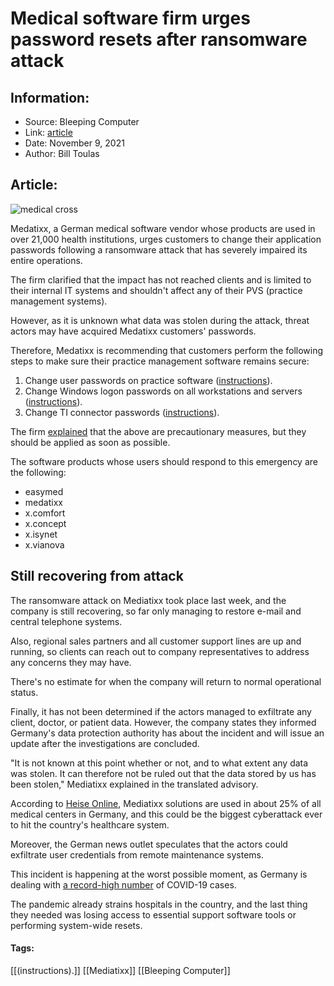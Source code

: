 # Medical software firm urges password resets after ransomware attack
### 

## Information:
+ Source: Bleeping Computer
+ Link: [article](https://www.bleepingcomputer.com/news/security/medical-software-firm-urges-password-resets-after-ransomware-attack/)
+ Date: November 9, 2021
+ Author: Bill Toulas


## Article:
![medical cross](https://www.bleepstatic.com/content/hl-images/2021/05/20/0_Red-Cross.jpg?rand=1167554582)


Medatixx, a German medical software vendor whose products are used in over 21,000 health institutions, urges customers to change their application passwords following a ransomware attack that has severely impaired its entire operations.


The firm clarified that the impact has not reached clients and is limited to their internal IT systems and shouldn't affect any of their PVS (practice management systems).


However, as it is unknown what data was stolen during the attack, threat actors may have acquired Medatixx customers' passwords.


Therefore, Medatixx is recommending that customers perform the following steps to make sure their practice management software remains secure:


1. Change user passwords on practice software ([instructions](https://medatixx.de/thema/detail/was-medatixx-kunden-jetzt-wissen-muessen)).
2. Change Windows logon passwords on all workstations and servers ([instructions](https://medatixx.de/thema/detail/kurzanleitungen-passwortaenderung-ausserhalb-der-praxissoftware)).
3. Change TI connector passwords ([instructions](https://medatixx.de/thema/detail/was-medatixx-kunden-jetzt-wissen-muessen)).


The firm [explained](https://medatixx.de/thema/detail/wichtige-information-cyberattacke-auf-medatixx-gmbh-co-kg) that the above are precautionary measures, but they should be applied as soon as possible.


The software products whose users should respond to this emergency are the following:


* easymed
* medatixx
* x.comfort
* x.concept
* x.isynet
* x.vianova


Still recovering from attack
----------------------------


The ransomware attack on Mediatixx took place last week, and the company is still recovering, so far only managing to restore e-mail and central telephone systems.


Also, regional sales partners and all customer support lines are up and running, so clients can reach out to company representatives to address any concerns they may have.


There's no estimate for when the company will return to normal operational status.


Finally, it has not been determined if the actors managed to exfiltrate any client, doctor, or patient data. However, the company states they informed Germany's data protection authority has about the incident and will issue an update after the investigations are concluded.


"It is not known at this point whether or not, and to what extent any data was stolen. It can therefore not be ruled out that the data stored by us has been stolen," Mediatixx explained in the translated advisory.


According to [Heise Online](https://www.heise.de/news/Ransomware-Attacke-auf-Medatixx-Grossalarm-im-Gesundheitswesen-6260613.html), Mediatixx solutions are used in about 25% of all medical centers in Germany, and this could be the biggest cyberattack ever to hit the country's healthcare system.


Moreover, the German news outlet speculates that the actors could exfiltrate user credentials from remote maintenance systems.


This incident is happening at the worst possible moment, as Germany is dealing with [a record-high number](https://www.euronews.com/2021/11/08/covid-cases-hit-record-high-in-germany) of COVID-19 cases.


The pandemic already strains hospitals in the country, and the last thing they needed was losing access to essential support software tools or performing system-wide resets.




#### Tags:
[[(instructions).]] [[Mediatixx]] [[Bleeping Computer]]
